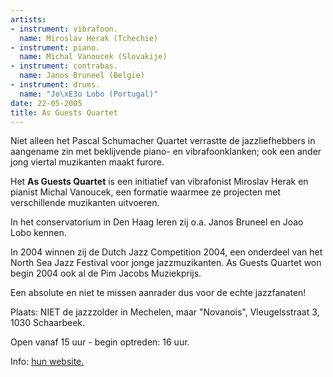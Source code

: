 ```yaml
---
artists:
- instrument: vibrafoon.
  name: Miroslav Herak (Tchechie)
- instrument: piano.
  name: Michal Vanoucek (Slovakije)
- instrument: contrabas.
  name: Janos Bruneel (Belgie)
- instrument: drums.
  name: "Jo\xE3o Lobo (Portugal)"
date: 22-05-2005
title: As Guests Quartet
---
```

Niet alleen het Pascal Schumacher Quartet verrastte de jazzliefhebbers in aangename zin 
met beklijvende piano- en vibrafoonklanken; ook een ander jong viertal muzikanten maakt furore. 

Het **As Guests Quartet** is een initiatief van vibrafonist Miroslav Herak 
en pianist Michal Vanoucek, een formatie waarmee ze 
projecten met verschillende muzikanten uitvoeren. 

In het conservatorium in Den Haag leren zij o.a. Janos Bruneel en Joao Lobo kennen. 

In 2004 winnen zij de Dutch Jazz Competition 2004, 
een onderdeel van het North Sea Jazz Festival voor jonge jazzmuzikanten. 
As Guests Quartet won begin 2004 ook al de Pim Jacobs Muziekprijs. 

Een absolute en niet te missen aanrader dus voor de echte jazzfanaten! 

Plaats: NIET de jazzzolder in Mechelen, maar "Novanois", Vleugelsstraat 3, 1030 Schaarbeek. 

Open vanaf 15 uur - begin optreden: 16 uur. 

Info: [hun website.](http://www.asguests.com/)